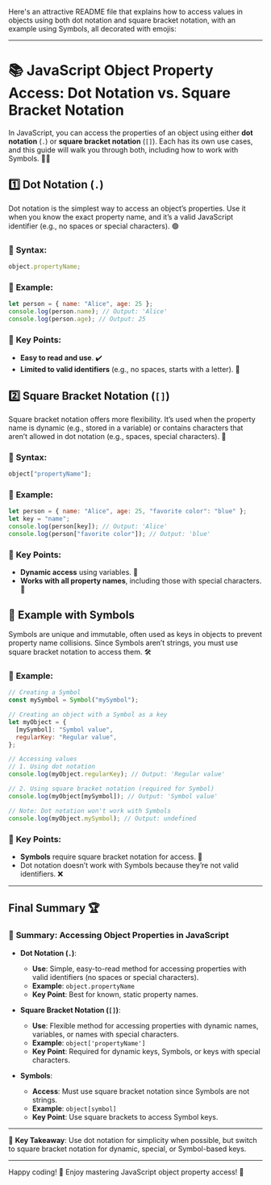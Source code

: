 Here's an attractive README file that explains how to access values in objects using both dot notation and square bracket notation, with an example using Symbols, all decorated with emojis:

---

# 📚 JavaScript Object Property Access: Dot Notation vs. Square Bracket Notation

In JavaScript, you can access the properties of an object using either **dot notation** (`.`) or **square bracket notation** (`[]`). Each has its own use cases, and this guide will walk you through both, including how to work with Symbols. 🧑‍💻

## 1️⃣ **Dot Notation (`.`)**

Dot notation is the simplest way to access an object’s properties. Use it when you know the exact property name, and it’s a valid JavaScript identifier (e.g., no spaces or special characters). 🟢

### 🔧 **Syntax**:

```javascript
object.propertyName;
```

### 📝 **Example**:

```javascript
let person = { name: "Alice", age: 25 };
console.log(person.name); // Output: 'Alice'
console.log(person.age); // Output: 25
```

### 🔑 **Key Points**:

- **Easy to read and use**. ✔️
- **Limited to valid identifiers** (e.g., no spaces, starts with a letter). 🚫

## 2️⃣ **Square Bracket Notation (`[]`)**

Square bracket notation offers more flexibility. It’s used when the property name is dynamic (e.g., stored in a variable) or contains characters that aren’t allowed in dot notation (e.g., spaces, special characters). 🔵

### 🔧 **Syntax**:

```javascript
object["propertyName"];
```

### 📝 **Example**:

```javascript
let person = { name: "Alice", age: 25, "favorite color": "blue" };
let key = "name";
console.log(person[key]); // Output: 'Alice'
console.log(person["favorite color"]); // Output: 'blue'
```

### 🔑 **Key Points**:

- **Dynamic access** using variables. 🎯
- **Works with all property names**, including those with special characters. 🌟

## 🔄 **Example with Symbols**

Symbols are unique and immutable, often used as keys in objects to prevent property name collisions. Since Symbols aren’t strings, you must use square bracket notation to access them. 🛠️

### 📝 **Example**:

```javascript
// Creating a Symbol
const mySymbol = Symbol("mySymbol");

// Creating an object with a Symbol as a key
let myObject = {
  [mySymbol]: "Symbol value",
  regularKey: "Regular value",
};

// Accessing values
// 1. Using dot notation
console.log(myObject.regularKey); // Output: 'Regular value'

// 2. Using square bracket notation (required for Symbol)
console.log(myObject[mySymbol]); // Output: 'Symbol value'

// Note: Dot notation won't work with Symbols
console.log(myObject.mySymbol); // Output: undefined
```

### 🔑 **Key Points**:

- **Symbols** require square bracket notation for access. 🧩
- Dot notation doesn’t work with Symbols because they’re not valid identifiers. ❌

----

## Final Summary 🏆

### 📜 **Summary: Accessing Object Properties in JavaScript**

- **Dot Notation (`.`)**: 
  - **Use**: Simple, easy-to-read method for accessing properties with valid identifiers (no spaces or special characters).
  - **Example**: `object.propertyName`
  - **Key Point**: Best for known, static property names.

- **Square Bracket Notation (`[]`)**: 
  - **Use**: Flexible method for accessing properties with dynamic names, variables, or names with special characters.
  - **Example**: `object['propertyName']`
  - **Key Point**: Required for dynamic keys, Symbols, or keys with special characters.

- **Symbols**:
  - **Access**: Must use square bracket notation since Symbols are not strings.
  - **Example**: `object[symbol]`
  - **Key Point**: Use square brackets to access Symbol keys.

---

🔑 **Key Takeaway**: Use dot notation for simplicity when possible, but switch to square bracket notation for dynamic, special, or Symbol-based keys.

---

Happy coding! 🚀 Enjoy mastering JavaScript object property access! 🎉
